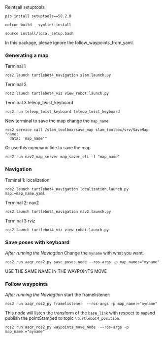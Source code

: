 Reintsall setuptools
```
pip install setuptools==58.2.0
```

```
colcon build --symlink-install
```

```
source install/local_setup.bash
```
In this package, plesae ignore the follow_waypoints_from_yaml.
### Generating a map
Terminal 1
``` 
ros2 launch turtlebot4_navigation slam.launch.py
```
Terminal 2
```
ros2 launch turtlebot4_viz view_robot.launch.py
```
Terminal 3 teleop_twist_keyboard
``` 
ros2 run teleop_twist_keyboard teleop_twist_keyboard
```
New terminal to save the map change the `map_name`
```
ros2 service call /slam_toolbox/save_map slam_toolbox/srv/SaveMap "name:
  data: 'map_name'"
```
Or use this command line to save the map
```
ros2 run nav2_map_server map_saver_cli -f "map_name"
```

### Navigation
Teminal 1: localization
```
ros2 launch turtlebot4_navigation localization.launch.py map:=map_name.yaml
```
Terminal 2: nav2
```
ros2 launch turtlebot4_navigation nav2.launch.py
```
Terminal 3 rviz
```
ros2 launch turtlebot4_viz view_robot.launch.py
```


### Save poses with keyboard

*After running the Naviagtion*
Change the `myname` with what you want.
```
ros2 run aaqr_ros2_py save_poses_node --ros-args -p map_name:="myname"
```
USE THE SAME NAME IN THE WAYPOINTS MOVE
### Follow waypoints

*After running the Naviagtion*
start the framelistener:
```
ros2 run aaqr_ros2_py framelistener  --ros-args -p map_name:="myname"
```
This node will listen the transform of the `base_link` with respect to `map`and publish the pointStamped to topic `\turtlebot4_position`.
```
ros2 run aaqr_ros2_py waypoints_move_node  --ros-args -p map_name:="myname"
```
